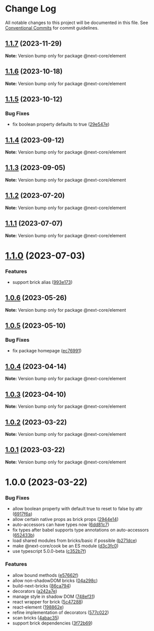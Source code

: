 # Change Log

All notable changes to this project will be documented in this file.
See [Conventional Commits](https://conventionalcommits.org) for commit guidelines.

## [1.1.7](https://github.com/easyops-cn/next-core/compare/@next-core/element@1.1.6...@next-core/element@1.1.7) (2023-11-29)

**Note:** Version bump only for package @next-core/element





## [1.1.6](https://github.com/easyops-cn/next-core/compare/@next-core/element@1.1.5...@next-core/element@1.1.6) (2023-10-18)

**Note:** Version bump only for package @next-core/element





## [1.1.5](https://github.com/easyops-cn/next-core/compare/@next-core/element@1.1.4...@next-core/element@1.1.5) (2023-10-12)


### Bug Fixes

* fix boolean property defaults to true ([29e547e](https://github.com/easyops-cn/next-core/commit/29e547ecb3c523fb7c870efd6fc28ae5e0b628a1))





## [1.1.4](https://github.com/easyops-cn/next-core/compare/@next-core/element@1.1.3...@next-core/element@1.1.4) (2023-09-12)

**Note:** Version bump only for package @next-core/element





## [1.1.3](https://github.com/easyops-cn/next-core/compare/@next-core/element@1.1.2...@next-core/element@1.1.3) (2023-09-05)

**Note:** Version bump only for package @next-core/element





## [1.1.2](https://github.com/easyops-cn/next-core/compare/@next-core/element@1.1.1...@next-core/element@1.1.2) (2023-07-20)

**Note:** Version bump only for package @next-core/element





## [1.1.1](https://github.com/easyops-cn/next-core/compare/@next-core/element@1.1.0...@next-core/element@1.1.1) (2023-07-07)

**Note:** Version bump only for package @next-core/element





# [1.1.0](https://github.com/easyops-cn/next-core/compare/@next-core/element@1.0.6...@next-core/element@1.1.0) (2023-07-03)


### Features

* support brick alias ([993e173](https://github.com/easyops-cn/next-core/commit/993e173e6ebcbd9408ea57458e474dac7b6e9cb4))





## [1.0.6](https://github.com/easyops-cn/next-core/compare/@next-core/element@1.0.5...@next-core/element@1.0.6) (2023-05-26)

**Note:** Version bump only for package @next-core/element





## [1.0.5](https://github.com/easyops-cn/next-core/compare/@next-core/element@1.0.4...@next-core/element@1.0.5) (2023-05-10)


### Bug Fixes

* fix package homepage ([ec76991](https://github.com/easyops-cn/next-core/commit/ec76991f1b55bebbced980f43e788070e6d4f2f7))





## [1.0.4](https://github.com/easyops-cn/next-core/compare/@next-core/element@1.0.3...@next-core/element@1.0.4) (2023-04-14)

**Note:** Version bump only for package @next-core/element





## [1.0.3](https://github.com/easyops-cn/next-core/compare/@next-core/element@1.0.2...@next-core/element@1.0.3) (2023-04-10)

**Note:** Version bump only for package @next-core/element





## [1.0.2](https://github.com/easyops-cn/next-core/compare/@next-core/element@1.0.1...@next-core/element@1.0.2) (2023-03-22)

**Note:** Version bump only for package @next-core/element

## [1.0.1](https://github.com/easyops-cn/next-core/compare/@next-core/element@1.0.0...@next-core/element@1.0.1) (2023-03-22)

**Note:** Version bump only for package @next-core/element

# 1.0.0 (2023-03-22)

### Bug Fixes

- allow boolean property with default true to reset to false by attr ([6917f6a](https://github.com/easyops-cn/next-core/commit/6917f6a24817010f6daea6c3c5b8d9ff28dcc6f2))
- allow certain native props as brick props ([2944e14](https://github.com/easyops-cn/next-core/commit/2944e14c51ce58b58b1084b9eb41cb8910f0b7db))
- auto-accessors can have types now ([6dd81c7](https://github.com/easyops-cn/next-core/commit/6dd81c756c32248218076e1328b5163c9a719243))
- fix types after babel supports type annotations on auto-accessors ([652433b](https://github.com/easyops-cn/next-core/commit/652433b54836fefe45c1870a09fa39ff996c728c))
- load shared modules from bricks/basic if possible ([b271dce](https://github.com/easyops-cn/next-core/commit/b271dcec2a6d60862b4824590cc55ca3be0fcde4))
- make @next-core/cook be an ES module ([d3c3fc0](https://github.com/easyops-cn/next-core/commit/d3c3fc0b91d3fe04d7abd7463c08d7b413cbd195))
- use typescript 5.0.0-beta ([c352b7f](https://github.com/easyops-cn/next-core/commit/c352b7f6a489817e0bd4c554d2c7535df73277ba))

### Features

- allow bound methods ([e57662f](https://github.com/easyops-cn/next-core/commit/e57662f6290a89727d55222ee5d648ff8fc5bbc2))
- allow non-shadowDOM bricks ([04a298c](https://github.com/easyops-cn/next-core/commit/04a298c42b02c52a6602b3b1dbd2003634e6bba9))
- build-next-bricks ([86ca794](https://github.com/easyops-cn/next-core/commit/86ca7948e0ee920e2c0abd3a50a9e45114645c3a))
- decorators ([a242a7e](https://github.com/easyops-cn/next-core/commit/a242a7ea206b7ad6c6b4a3f055fc04cdcde0ad35))
- manage style in shadow DOM ([748ef31](https://github.com/easyops-cn/next-core/commit/748ef31e8e8a601e6acb18431c0a21d5ce5a0da0))
- react wrapper for brick ([5c47288](https://github.com/easyops-cn/next-core/commit/5c4728848206d8a873ea15fd113f25731cdad7b9))
- react-element ([198862e](https://github.com/easyops-cn/next-core/commit/198862e8f899e4216d4eb5d295f6e564cfc02547))
- refine implementation of decorators ([577c022](https://github.com/easyops-cn/next-core/commit/577c022181f941d8e9ecd22ef486a5a6eb3f8359))
- scan bricks ([4abac35](https://github.com/easyops-cn/next-core/commit/4abac35e9c616b0cb87591d766f5a725de935a71))
- support brick dependencies ([3f72b69](https://github.com/easyops-cn/next-core/commit/3f72b69c358755685fdd798657187db0def1a0eb))
